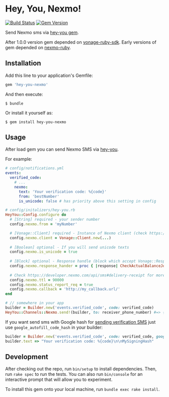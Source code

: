 # Hey, You, Nexmo!
[![Build Status](https://travis-ci.com/QNester/hey-you-nexmo.svg?branch=master)](https://travis-ci.com/QNester/hey-you-nexmo#)
[![Gem Version](https://badge.fury.io/rb/hey-you-nexmo.svg)](https://badge.fury.io/rb/hey-you-nexmo)

Send Nexmo sms via [hey-you gem](https://github.com/QNester/hey-you).

After 1.0.0 version gem depended on [vonage-ruby-sdk](https://github.com/Vonage/vonage-ruby-sdk).
Early versions of gem depended on [nexmo-ruby](https://github.com/Nexmo/nexmo-ruby).


## Installation

Add this line to your application's Gemfile:

```ruby
gem 'hey-you-nexmo'
```

And then execute:

    $ bundle

Or install it yourself as:

    $ gem install hey-you-nexmo

## Usage

After load gem you can send Nexmo SMS via [hey-you](https://github.com/QNester/hey-you).

For example:
```yaml
# config/notifications.yml
events:
  verified_code:
    # ...
    nexmo:
      text: 'Your verification code: %{code}'
      from: 'bestNumber'
      is_unicode: false # has priority above this setting in config
```

```ruby
# config/initalizers/hey-you.rb
HeyYou::Config.configure do 
  # [String] required - your sender number 
  config.nexmo.from = 'myNumber'

  # [Vonage::Client] required - Instance of Nexmo client (check https://github.com/Nexmo/nexmo-ruby for more info)
  config.nexmo.client = Vonage::Client.new(...)
  
  # [Boolean] optional - If you will send unicode texts
  config.nexmo.is_unicode = true
  
  # [Block] optional - Response handle (block which accept Vonage::Response object)
  config.nexmo.response_hander = proc { |response| CheckActualBalanceJob.perform_async(response.http_response.body) }
  
  # Check https://developer.nexmo.com/api/sms#delivery-receipt for more info about settings below
  config.nexmo.ttl = 90000
  config.nexmo.status_report_req = true
  config.nexmo.callback = 'http://my_callback.url/'
end
```

```ruby
# // somewhere in your app 
builder = Builder.new('events.verified_code', code: verified_code) 
HeyYou::Channels::Nexmo.send!(builder, to: receiver_phone_number) #=> { success: true }
```

If you want send sms with Google hash for [sending verification SMS](https://developers.google.com/identity/sms-retriever/verify?hl=ru)
just use `google_autofill_code_hash` in your builder:

```ruby
builder = Builder.new('events.verified_code', code: verified_code, google_autofill_code_hash: 'MySigningHash')
builder.text => "Your verification code: %{code}\n\nMySigningHash"
```

## Development

After checking out the repo, run `bin/setup` to install dependencies. Then, run `rake spec` to run the tests. 
You can also run `bin/console` for an interactive prompt that will allow you to experiment.

To install this gem onto your local machine, run `bundle exec rake install`. 
